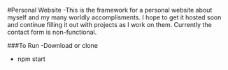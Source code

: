 #Personal Website
-This is the framework for a personal website about myself and my many worldly accomplisments. I hope to get it hosted soon and continue filling it out with projects as I work on them. Currently the contact form is non-functional.

###To Run
-Download or clone
- npm start